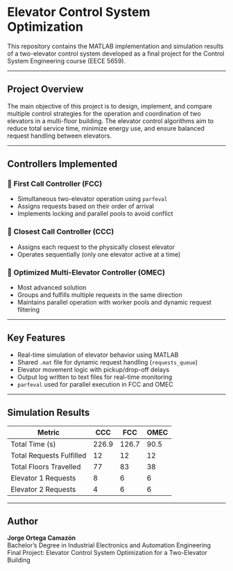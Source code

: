 # Elevator Control System Optimization

This repository contains the MATLAB implementation and simulation results of a two-elevator control system developed as a final project for the Control System Engineering course (EECE 5659).

---

## Project Overview

The main objective of this project is to design, implement, and compare multiple control strategies for the operation and coordination of two elevators in a multi-floor building. The elevator control algorithms aim to reduce total service time, minimize energy use, and ensure balanced request handling between elevators.

---

## Controllers Implemented

### 🔹 First Call Controller (FCC)
- Simultaneous two-elevator operation using `parfeval`
- Assigns requests based on their order of arrival
- Implements locking and parallel pools to avoid conflict

### 🔹 Closest Call Controller (CCC)
- Assigns each request to the physically closest elevator
- Operates sequentially (only one elevator active at a time)

### 🔹 Optimized Multi-Elevator Controller (OMEC)
- Most advanced solution
- Groups and fulfills multiple requests in the same direction
- Maintains parallel operation with worker pools and dynamic request filtering

---

## Key Features

- Real-time simulation of elevator behavior using MATLAB
- Shared `.mat` file for dynamic request handling (`requests_queue`)
- Elevator movement logic with pickup/drop-off delays
- Output log written to text files for real-time monitoring
- `parfeval` used for parallel execution in FCC and OMEC

---

## Simulation Results

| Metric                        | CCC     | FCC     | OMEC    |
|------------------------------|---------|---------|---------|
| Total Time (s)               | 226.9   | 126.7   | 90.5    |
| Total Requests Fulfilled     | 12      | 12      | 12      |
| Total Floors Travelled       | 77      | 83      | 38      |
| Elevator 1 Requests          | 8       | 6       | 6       |
| Elevator 2 Requests          | 4       | 6       | 6       |

---

## Author
**Jorge Ortega Camazón**  
Bachelor’s Degree in Industrial Electronics and Automation Engineering  
Final Project: Elevator Control System Optimization for a Two-Elevator Building

